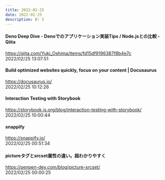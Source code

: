 ```yaml
---
title: 2022-02-25
date: 2022-02-25
description: B! 5
---
```


#### Deno Deep Dive - Denoでのアプリケーション実装Tips / Node.jsとの比較 - Qiita
https://qiita.com/Yuki_Oshima/items/fd15df9196387f8b4e7c<br>
2022/02/25 13:07:51<br>


#### Build optimized websites quickly, focus on your content | Docusaurus
https://docusaurus.io/<br>
2022/02/25 10:12:26<br>


#### Interaction Testing with Storybook
https://storybook.js.org/blog/interaction-testing-with-storybook/<br>
2022/02/25 10:00:44<br>


#### snappify
https://snappify.io/<br>
2022/02/25 00:51:34<br>


#### pictureタグとsrcset属性の違い。超わかりやすく
https://penpen-dev.com/blog/picture-srcset/<br>
2022/02/25 00:00:25<br>


